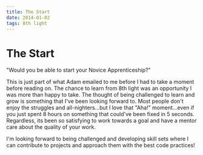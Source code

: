 ```yaml
---
title: The Start
date: 2014-01-02
tags: 8th light
---
```


<div class="container-list">
<h1>The Start</h1>

<p class="headline">"Would you be able to start your Novice Apprenticeship?"</p>
<p class="blog-text">This is just part of what Adam emailed to me before I had to take a moment before reading on. The chance to learn from 8th light was an opportunity I was more than happy to take. The thought of being challenged to learn and grow is something that I've been looking forward to. Most people don't enjoy the struggles and all-nighters...but I love that "Aha!" moment...even if you just spent 8 hours on something that could've been fixed in 5 seconds. Regardless, its been so satisfying to work towards a goal and have a mentor care about the quality of your work. 
</p>
<p class="blog-text">I'm looking forward to being challenged and developing skill sets where I can contribute to projects and approach them with the best code practices!
</p>
</div>